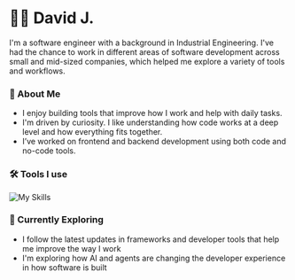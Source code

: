 # 🧑‍💻 David J. 

I'm a software engineer with a background in Industrial Engineering. I've had the chance to work in different areas of software development across small and mid-sized companies, which helped me explore a variety of tools and workflows.

### 🚀 About Me

* I enjoy building tools that improve how I work and help with daily tasks.
* I'm driven by curiosity. I like understanding how code works at a deep level and how everything fits together.
* I’ve worked on frontend and backend development using both code and no-code tools.

### 🛠 Tools I use

![My Skills](https://skillicons.dev/icons?i=python,js,ts,react,nodejs,html,css,gcp,aws,azure)

### 🌱 Currently Exploring

* I follow the latest updates in frameworks and developer tools that help me improve the way I work
* I'm exploring how AI and agents are changing the developer experience in how software is built



<!--
**Proce2/Proce2** is a ✨ _special_ ✨ repository because its `README.md` (this file) appears on your GitHub profile.

Here are some ideas to get you started:

- 🔭 I’m currently working on ...
- 🌱 I’m currently learning ...
- 👯 I’m looking to collaborate on ...
- 🤔 I’m looking for help with ...
- 💬 Ask me about ...
- 📫 How to reach me: ...
- 😄 Pronouns: ...
- ⚡ Fun fact: ...
-->
